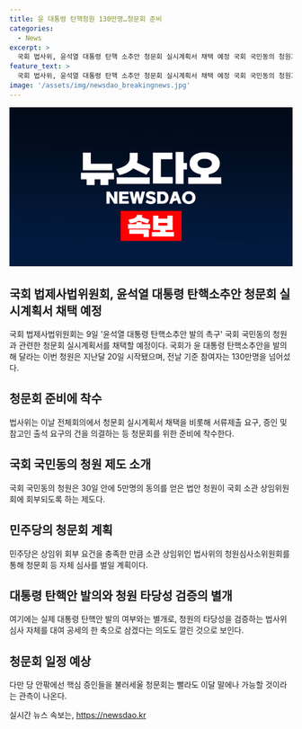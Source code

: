 ```yaml
---
title: 윤 대통령 탄핵청원 130만명…청문회 준비
categories:
  - News
excerpt: >
  국회 법사위, 윤석열 대통령 탄핵 소추안 청문회 실시계획서 채택 예정 국회 국민동의 청원과 관련한 청문회 실시계획서를 채택할 예정. 지난달 20일 시작된 130만명 참여 청원, 법사위는 서류제출 요구 등 청문회 준비에 착수. 민주당은 청원심사소위원회를 통해 심사와 청문회를 계획하며, 이는 대통령 탄핵안 발의 여부와는 별개로 청원의 타당성을 검증하는 의도도 있다. 청문회는 이달 말에 가능할 것으로 관측됨.
feature_text: >
  국회 법사위, 윤석열 대통령 탄핵 소추안 청문회 실시계획서 채택 예정 국회 국민동의 청원과 관련한 청문회 실시계획서를 채택할 예정. 지난달 20일 시작된 130만명 참여 청원, 법사위는 서류제출 요구 등 청문회 준비에 착수. 민주당은 청원심사소위원회를 통해 심사와 청문회를 계획하며, 이는 대통령 탄핵안 발의 여부와는 별개로 청원의 타당성을 검증하는 의도도 있다. 청문회는 이달 말에 가능할 것으로 관측됨.
image: '/assets/img/newsdao_breakingnews.jpg'
---
```


<p><img src="/assets/img/newsdao_breakingnews.jpg" alt="ranknews 속보" /></p>

<h2 data-ke-size="size26">국회 법제사법위원회, 윤석열 대통령 탄핵소추안 청문회 실시계획서 채택 예정</h2>

<p data-ke-size="size16">국회 법제사법위원회는 9일 '윤석열 대통령 탄핵소추안 발의 촉구' 국회 국민동의 청원과 관련한 청문회 실시계획서를 채택할 예정이다. 국회가 윤 대통령 탄핵소추안을 발의해 달라는 이번 청원은 지난달 20일 시작됐으며, 전날 기준 참여자는 130만명을 넘어섰다.</p>

<h2 data-ke-size="size26">청문회 준비에 착수</h2>

<p data-ke-size="size16">법사위는 이날 전체회의에서 청문회 실시계획서 채택을 비롯해 서류제출 요구, 증인 및 참고인 출석 요구의 건을 의결하는 등 청문회를 위한 준비에 착수한다.</p>

<h2 data-ke-size="size26">국회 국민동의 청원 제도 소개</h2>

<p data-ke-size="size16">국회 국민동의 청원은 30일 안에 5만명의 동의를 얻은 법안 청원이 국회 소관 상임위원회에 회부되도록 하는 제도다.</p>

<h2 data-ke-size="size26">민주당의 청문회 계획</h2>

<p data-ke-size="size16">민주당은 상임위 회부 요건을 충족한 만큼 소관 상임위인 법사위의 청원심사소위원회를 통해 청문회 등 자체 심사를 벌일 계획이다.</p>

<h2 data-ke-size="size26">대통령 탄핵안 발의와 청원 타당성 검증의 별개</h2>

<p data-ke-size="size16">여기에는 실제 대통령 탄핵안 발의 여부와는 별개로, 청원의 타당성을 검증하는 법사위 심사 자체를 대여 공세의 한 축으로 삼겠다는 의도도 깔린 것으로 보인다.</p>

<h2 data-ke-size="size26">청문회 일정 예상</h2>

<p data-ke-size="size16">다만 당 안팎에선 핵심 증인들을 불러세울 청문회는 빨라도 이달 말에나 가능할 것이라는 관측이 나온다.</p>
실시간 뉴스 속보는, <a href="https://newsdao.kr" rel="dofollow">https://newsdao.kr</a>


